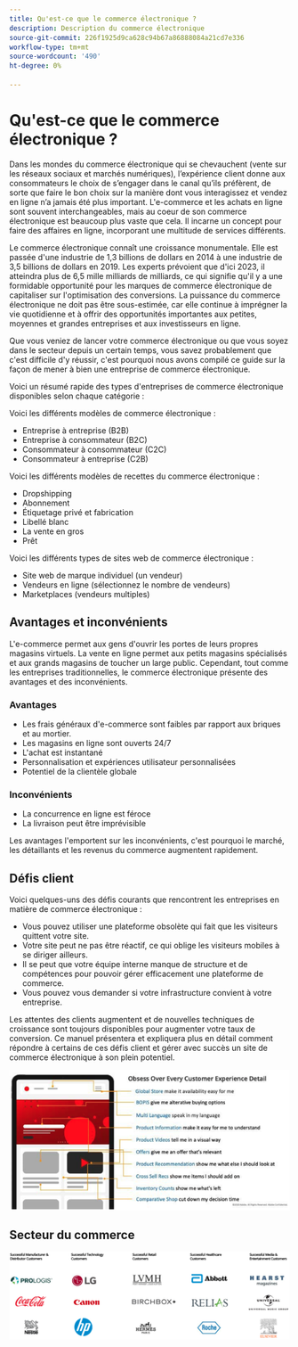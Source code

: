 ```yaml
---
title: Qu'est-ce que le commerce électronique ?
description: Description du commerce électronique
source-git-commit: 226f1925d9ca628c94b67a86888084a21cd7e336
workflow-type: tm+mt
source-wordcount: '490'
ht-degree: 0%

---
```



# Qu&#39;est-ce que le commerce électronique ?

Dans les mondes du commerce électronique qui se chevauchent (vente sur les réseaux sociaux et marchés numériques), l’expérience client donne aux consommateurs le choix de s’engager dans le canal qu’ils préfèrent, de sorte que faire le bon choix sur la manière dont vous interagissez et vendez en ligne n’a jamais été plus important. L&#39;e-commerce et les achats en ligne sont souvent interchangeables, mais au coeur de son commerce électronique est beaucoup plus vaste que cela. Il incarne un concept pour faire des affaires en ligne, incorporant une multitude de services différents.

Le commerce électronique connaît une croissance monumentale. Elle est passée d&#39;une industrie de 1,3 billions de dollars en 2014 à une industrie de 3,5 billions de dollars en 2019. Les experts prévoient que d&#39;ici 2023, il atteindra plus de 6,5 mille milliards de milliards, ce qui signifie qu&#39;il y a une formidable opportunité pour les marques de commerce électronique de capitaliser sur l&#39;optimisation des conversions. La puissance du commerce électronique ne doit pas être sous-estimée, car elle continue à imprégner la vie quotidienne et à offrir des opportunités importantes aux petites, moyennes et grandes entreprises et aux investisseurs en ligne.

Que vous veniez de lancer votre commerce électronique ou que vous soyez dans le secteur depuis un certain temps, vous savez probablement que c&#39;est difficile d&#39;y réussir, c&#39;est pourquoi nous avons compilé ce guide sur la façon de mener à bien une entreprise de commerce électronique.

Voici un résumé rapide des types d&#39;entreprises de commerce électronique disponibles selon chaque catégorie :

Voici les différents modèles de commerce électronique :

- Entreprise à entreprise (B2B)
- Entreprise à consommateur (B2C)
- Consommateur à consommateur (C2C)
- Consommateur à entreprise (C2B)

Voici les différents modèles de recettes du commerce électronique :

- Dropshipping
- Abonnement
- Étiquetage privé et fabrication
- Libellé blanc
- La vente en gros
- Prêt

Voici les différents types de sites web de commerce électronique :

- Site web de marque individuel (un vendeur)
- Vendeurs en ligne (sélectionnez le nombre de vendeurs)
- Marketplaces (vendeurs multiples)

## Avantages et inconvénients

L&#39;e-commerce permet aux gens d&#39;ouvrir les portes de leurs propres magasins virtuels. La vente en ligne permet aux petits magasins spécialisés et aux grands magasins de toucher un large public. Cependant, tout comme les entreprises traditionnelles, le commerce électronique présente des avantages et des inconvénients.

### Avantages

- Les frais généraux d&#39;e-commerce sont faibles par rapport aux briques et au mortier.
- Les magasins en ligne sont ouverts 24/7
- L&#39;achat est instantané
- Personnalisation et expériences utilisateur personnalisées
- Potentiel de la clientèle globale

### Inconvénients

- La concurrence en ligne est féroce
- La livraison peut être imprévisible

Les avantages l&#39;emportent sur les inconvénients, c&#39;est pourquoi le marché, les détaillants et les revenus du commerce augmentent rapidement.

## Défis client

Voici quelques-uns des défis courants que rencontrent les entreprises en matière de commerce électronique :

- Vous pouvez utiliser une plateforme obsolète qui fait que les visiteurs quittent votre site.
- Votre site peut ne pas être réactif, ce qui oblige les visiteurs mobiles à se diriger ailleurs.
- Il se peut que votre équipe interne manque de structure et de compétences pour pouvoir gérer efficacement une plateforme de commerce.
- Vous pouvez vous demander si votre infrastructure convient à votre entreprise.

Les attentes des clients augmentent et de nouvelles techniques de croissance sont toujours disponibles pour augmenter votre taux de conversion. Ce manuel présentera et expliquera plus en détail comment répondre à certains de ces défis client et gérer avec succès un site de commerce électronique à son plein potentiel.

![La valeur de la technologie commerciale](../../assets/playbooks/commerce-tech.png)

## Secteur du commerce

![La valeur de la technologie commerciale](../../assets/playbooks/commerce-industries.png)
